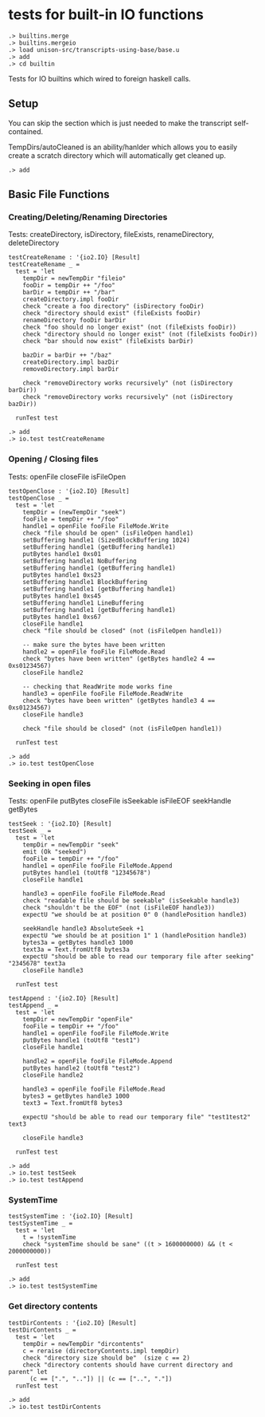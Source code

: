 # tests for built-in IO functions

```ucm:hide
.> builtins.merge
.> builtins.mergeio
.> load unison-src/transcripts-using-base/base.u
.> add
.> cd builtin
```

Tests for IO builtins which wired to foreign haskell calls.

## Setup

You can skip the section which is just needed to make the transcript self-contained.

TempDirs/autoCleaned is an ability/hanlder which allows you to easily
create a scratch directory which will automatically get cleaned up.

```ucm:hide
.> add
```

## Basic File Functions

### Creating/Deleting/Renaming Directories

Tests: createDirectory,
       isDirectory,
       fileExists,
       renameDirectory,
       deleteDirectory

```unison
testCreateRename : '{io2.IO} [Result]
testCreateRename _ =
  test = 'let
    tempDir = newTempDir "fileio"
    fooDir = tempDir ++ "/foo"
    barDir = tempDir ++ "/bar"
    createDirectory.impl fooDir
    check "create a foo directory" (isDirectory fooDir)
    check "directory should exist" (fileExists fooDir)
    renameDirectory fooDir barDir
    check "foo should no longer exist" (not (fileExists fooDir))
    check "directory should no longer exist" (not (fileExists fooDir))
    check "bar should now exist" (fileExists barDir)

    bazDir = barDir ++ "/baz"
    createDirectory.impl bazDir
    removeDirectory.impl barDir

    check "removeDirectory works recursively" (not (isDirectory barDir))
    check "removeDirectory works recursively" (not (isDirectory bazDir))

  runTest test
```
```ucm
.> add
.> io.test testCreateRename
```

### Opening / Closing files

Tests: openFile
       closeFile
       isFileOpen

```unison
testOpenClose : '{io2.IO} [Result]
testOpenClose _ =
  test = 'let
    tempDir = (newTempDir "seek")
    fooFile = tempDir ++ "/foo"
    handle1 = openFile fooFile FileMode.Write
    check "file should be open" (isFileOpen handle1)
    setBuffering handle1 (SizedBlockBuffering 1024)
    setBuffering handle1 (getBuffering handle1)
    putBytes handle1 0xs01
    setBuffering handle1 NoBuffering
    setBuffering handle1 (getBuffering handle1)
    putBytes handle1 0xs23
    setBuffering handle1 BlockBuffering
    setBuffering handle1 (getBuffering handle1)
    putBytes handle1 0xs45
    setBuffering handle1 LineBuffering
    setBuffering handle1 (getBuffering handle1)
    putBytes handle1 0xs67
    closeFile handle1
    check "file should be closed" (not (isFileOpen handle1))

    -- make sure the bytes have been written
    handle2 = openFile fooFile FileMode.Read
    check "bytes have been written" (getBytes handle2 4 == 0xs01234567)
    closeFile handle2

    -- checking that ReadWrite mode works fine
    handle3 = openFile fooFile FileMode.ReadWrite
    check "bytes have been written" (getBytes handle3 4 == 0xs01234567)
    closeFile handle3

    check "file should be closed" (not (isFileOpen handle1))

  runTest test
```
```ucm
.> add
.> io.test testOpenClose
```

### Seeking in open files

Tests: openFile
       putBytes
       closeFile
       isSeekable
       isFileEOF
       seekHandle
       getBytes

```unison
testSeek : '{io2.IO} [Result]
testSeek _ =
  test = 'let
    tempDir = newTempDir "seek"
    emit (Ok "seeked")
    fooFile = tempDir ++ "/foo"
    handle1 = openFile fooFile FileMode.Append
    putBytes handle1 (toUtf8 "12345678")
    closeFile handle1

    handle3 = openFile fooFile FileMode.Read
    check "readable file should be seekable" (isSeekable handle3)
    check "shouldn't be the EOF" (not (isFileEOF handle3))
    expectU "we should be at position 0" 0 (handlePosition handle3)

    seekHandle handle3 AbsoluteSeek +1
    expectU "we should be at position 1" 1 (handlePosition handle3)
    bytes3a = getBytes handle3 1000
    text3a = Text.fromUtf8 bytes3a
    expectU "should be able to read our temporary file after seeking" "2345678" text3a
    closeFile handle3

  runTest test

testAppend : '{io2.IO} [Result]
testAppend _ =
  test = 'let
    tempDir = newTempDir "openFile"
    fooFile = tempDir ++ "/foo"
    handle1 = openFile fooFile FileMode.Write
    putBytes handle1 (toUtf8 "test1")
    closeFile handle1

    handle2 = openFile fooFile FileMode.Append
    putBytes handle2 (toUtf8 "test2")
    closeFile handle2

    handle3 = openFile fooFile FileMode.Read
    bytes3 = getBytes handle3 1000
    text3 = Text.fromUtf8 bytes3

    expectU "should be able to read our temporary file" "test1test2" text3

    closeFile handle3

  runTest test
```
```ucm
.> add
.> io.test testSeek
.> io.test testAppend
```

### SystemTime
```unison
testSystemTime : '{io2.IO} [Result]
testSystemTime _ =
  test = 'let
    t = !systemTime
    check "systemTime should be sane" ((t > 1600000000) && (t < 2000000000))

  runTest test
```
```ucm
.> add
.> io.test testSystemTime
```

### Get directory contents

```unison:hide
testDirContents : '{io2.IO} [Result]
testDirContents _ =
  test = 'let
    tempDir = newTempDir "dircontents"
    c = reraise (directoryContents.impl tempDir)
    check "directory size should be"  (size c == 2)
    check "directory contents should have current directory and parent" let
      (c == [".", ".."]) || (c == ["..", "."])
  runTest test
```
```ucm
.> add
.> io.test testDirContents
```

